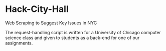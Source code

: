# Hack-City-Hall
Web Scraping to Suggest Key Issues in NYC

The request-handling script is written for a University of Chicago computer science class and given to students as a back-end for one of our assignments. 
